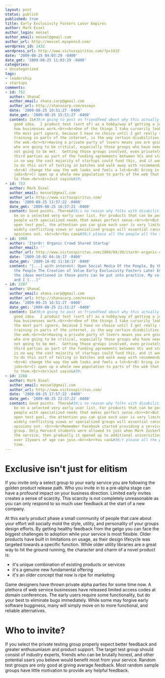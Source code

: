 ```yaml
---
layout: post
status: publish
published: true
title: Early Exclusivity Fosters Later Empires
author: Mark Essel
author_login: messel
author_email: messel@gmail.com
author_url: http://messel.myopenid.com/
wordpress_id: 1432
wordpress_url: http://www.victusspiritus.com/?p=1432
date: '2009-08-25 04:03:29 -0400'
date_gmt: '2009-08-25 11:03:29 -0400'
categories:
- Uncategorized
tags:
- leadership
- startups
comments:
- id: 752
  author: ShanaC
  author_email: shana.carp@gmail.com
  author_url: http://shanacarp.com/essays
  date: '2009-08-25 10:51:27 -0400'
  date_gmt: '2009-08-25 15:51:27 -0400'
  content: I&#39;m going to post on friendfeed about why this actually not fully a
    good idea.  I product test (sort of) as a hobby/way of getting a job/ way of understanding
    how businesses work.<br><br>One of the things I take cursorily looks at, but for
    the most part ignore, because I have no choice until I get really specialized
    training in parts of the internet, is the way certain disabilities will perceive
    the web.<br><br>Having a private party of lovers means you are going to miss groups
    who are going to be critical, especially those groups who have needs that are
    not going to be met.  Getting those groups involved, even privately as specialized
    third parties as part of the funding agreements between VCs and startups (there
    is no way the vast majority of startups could fund this, and it would be better
    to do this sort of testing in batches and walk away with recommendations) would
    <br>A) change the way the web looks and feels a lot<br>B) bring in a lot of new
    jobs<br>C) open up a whole new population to parts of the web that are not there
    to them.<br><br>Just sayin&#39;
- id: 753
  author: Mark Essel
  author_email: messel@gmail.com
  author_url: http://www.victusspiritus.com/
  date: '2009-08-25 11:57:22 -0400'
  date_gmt: '2009-08-25 16:57:22 -0400'
  content: Good points. There&#39;s no reason why folks with disabilities couldn&#39;t
    be on a selected very early user list. For products that can be personalized towards
    people with specialized needs that makes perfect sense.<br><br>But with a wide
    open test pool, the attention you can give each user is very limited. In addition
    widely conflicting views or specialized groups will essential cancel each others
    opinions out. <br><br>You can&#39;t please all the people all the time.
- id: 1060
  author: 'Iter8r: Organic Crowd Shared Startup'
  author_email: ''
  author_url: http://www.victusspiritus.com/2009/09/30/iter8r-organic-crowd-shared-startup/
  date: '2009-10-02 04:16:17 -0400'
  date_gmt: '2009-10-02 11:16:17 -0400'
  content: "[...] with interest: Open Social Media Of the People, By the People, For
    the People The Creation of Value Early Exclusivity Fosters Later Empires I think
    the ideas mentioned in those posts can be put into practice. My co-founder, Harish
    and I [...]"
- id: 2287
  author: ShanaC
  author_email: shana.carp@gmail.com
  author_url: http://shanacarp.com/essays
  date: '2009-08-25 16:51:27 -0400'
  date_gmt: '2009-08-25 21:51:27 -0400'
  content: I&#39;m going to post on friendfeed about why this actually not fully a
    good idea.  I product test (sort of) as a hobby/way of getting a job/ way of understanding
    how businesses work.<br><br>One of the things I take cursorily looks at, but for
    the most part ignore, because I have no choice until I get really specialized
    training in parts of the internet, is the way certain disabilities will perceive
    the web.<br><br>Having a private party of lovers means you are going to miss groups
    who are going to be critical, especially those groups who have needs that are
    not going to be met.  Getting those groups involved, even privately as specialized
    third parties as part of the funding agreements between VCs and startups (there
    is no way the vast majority of startups could fund this, and it would be better
    to do this sort of testing in batches and walk away with recommendations) would
    <br>A) change the way the web looks and feels a lot<br>B) bring in a lot of new
    jobs<br>C) open up a whole new population to parts of the web that are not there
    to them.<br><br>Just sayin&#39;
- id: 2288
  author: Mark Essel
  author_email: messel@gmail.com
  author_url: http://www.victusspiritus.com/
  date: '2009-08-25 17:57:22 -0400'
  date_gmt: '2009-08-25 22:57:22 -0400'
  content: Good points. There&#39;s no reason why folks with disabilities couldn&#39;t
    be on a selected very early user list. For products that can be personalized towards
    people with specialized needs that makes perfect sense.<br><br>But with a wide
    open test pool, the attention you can give each user is very limited. In addition
    widely conflicting views or specialized groups will essential cancel each others
    opinions out. <br><br>Remember Facebook started providing a service to an exclusive
    group. Only Harvard students were allowed to join when Mark Zuckerberg started
    the service, then gradually it opened up to additional universities, and now anyone
    over 13years of age can join.<br><br>You can&#39;t please all the people all the
    time.
---
```

<h1>Exclusive isn't just for elitism</h1>
<p>If you invite only a select group to your early service you are following the golden product release path. Who you invite in to a pre-alpha stage can have a profound impact on your business direction. Limited early invites creates a sense of scarcity. This scarcity is not completely unreasonable as you can only respond to so much user feedback at the start of a new company.</p>
<p>At this early product phase a small community of people that care about your effort will socially mold the style, utility, and personality of your groups design efforts. By getting healthy feedback from the getgo you can face the biggest challenges to adoption while your service is most flexible. Older products have built in limitations on usage, as their design lifecycle was targeted towards a specific function. While older utility libraries are a great way to hit the ground running, the character and charm of a novel product is:</p>
<ul>
<li>it's unique combination of existing products or services</li>
<li>it's a genuine new fundamental offering</li>
<li>it's an older concept that now is ripe for marketing</li>
</ul>
<p>Game designers have thrown private alpha parties for some time now. A plethora of web service businesses have released limited access codes at domain conferences. The early users require some functionality, but do your best to eliminate bugs immediately. While some may forgive early software bugginess, many will simply move on to more functional, and reliable alternatives.</p>
<h1>Who to invite?</h1>
<p>If you select the private testing group properly expect better feedback and greater enthusumiasm and product support. The target test group should consist of industry experts, friends who can be brutally honest, and other potential users you believe would benefit most from your service. Random test groups are only good at giving average feedback. Most random sample groups have little motivation to provide any helpful feedback.</p>
